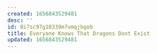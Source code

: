 ```yaml
---
created: 1656843529481
desc: ''
id: 0i7sc97g10339m7vmqjbgob
title: Everyone Knows That Dragons Dont Exist
updated: 1656843529481
---
```

   
